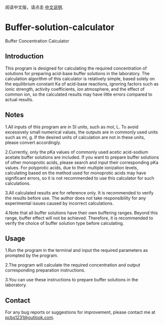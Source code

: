 阅读中文版，请点击 [中文说明]((docs/README._zh_CN.md)).

# Buffer-solution-calculator
Buffer Concentration Calculator
## Introduction
This program is designed for calculating the required concentration of solutions for preparing acid-base buffer solutions in the laboratory. The calculation algorithm of this calculator is relatively simple, based solely on the equilibrium constant Ka of acid-base reactions, ignoring factors such as ionic strength, activity coefficients, ion atmosphere, and the effect of common ion, so the calculated results may have little errors compared to actual results.

## Notes
1.All inputs of this program are in SI units, such as mol, L. To avoid excessively small numerical values, the outputs are in commonly used units such as ml, g. If the desired units of calculation are not in these units, please convert accordingly.

2.Currently, only the pKa values of commonly used acetic acid-sodium acetate buffer solutions are included. If you want to prepare buffer solutions of other monoprotic acids, please search and input their corresponding pKa values. For polyprotic acids, due to their multiple ionization levels, calculating based on the method used for monoprotic acids may have significant errors, so it is not recommended to use this calculator for such calculations.

3.All calculated results are for reference only. It is recommended to verify the results before use. The author does not take responsibility for any experimental issues caused by incorrect calculations.

4.Note that all buffer solutions have their own buffering ranges. Beyond this range, buffer effect will not be achieved. Therefore, it is recommended to verify the choice of buffer solution type before calculating.

## Usage
1.Run the program in the terminal and input the required parameters as prompted by the program. 

2.The program will calculate the required concentration and output corresponding preparation instructions. 

3.You can use these instructions to prepare buffer solutions in the laboratory.

## Contact
For any bug reports or suggestions for improvement, please contact me at pcbs1231@outlook.com.
